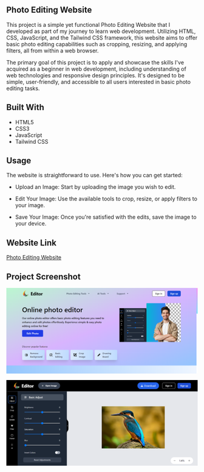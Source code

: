 ## Photo Editing Website

This project is a simple yet functional Photo Editing Website that I developed as part of my journey to learn web development. Utilizing HTML, CSS, JavaScript, and the Tailwind CSS framework, this website aims to offer basic photo editing capabilities such as cropping, resizing, and applying filters, all from within a web browser.

The primary goal of this project is to apply and showcase the skills I've acquired as a beginner in web development, including understanding of web technologies and responsive design principles. It's designed to be simple, user-friendly, and accessible to all users interested in basic photo editing tasks.

## Built With

- HTML5
- CSS3
- JavaScript
- Tailwind CSS

## Usage

The website is straightforward to use. Here's how you can get started:

- Upload an Image: Start by uploading the image you wish to edit.

- Edit Your Image: Use the available tools to crop, resize, or apply filters to your image.

- Save Your Image: Once you're satisfied with the edits, save the image to your device.

## Website Link

[Photo Editing Website](https://himanshu-paliwal-277.github.io/Photo-Editing-Website-using-HTML-CSS-JS/)

## Project Screenshot

![Photo Editing Website Screenshot](./Assets/Photo%20Editor%20home%20page.png "Photo Editing Website Home page")


![Photo Editing Website Screenshot](./Assets/Photo%20editor%20editing%20page.png "Photo Editor editing page")
